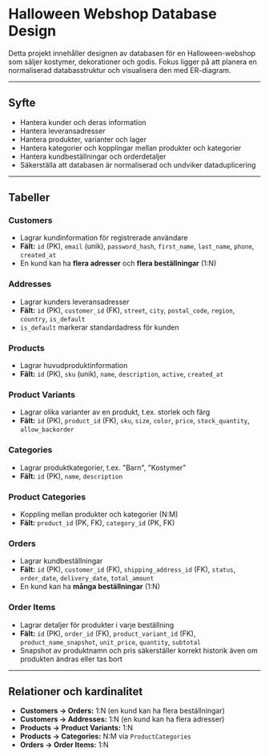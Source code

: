 # Halloween Webshop Database Design

Detta projekt innehåller designen av databasen för en Halloween-webshop som säljer kostymer, dekorationer och godis. 
Fokus ligger på att planera en normaliserad databasstruktur och visualisera den med ER-diagram.

---

## Syfte

- Hantera kunder och deras information
- Hantera leveransadresser
- Hantera produkter, varianter och lager
- Hantera kategorier och kopplingar mellan produkter och kategorier
- Hantera kundbeställningar och orderdetaljer
- Säkerställa att databasen är normaliserad och undviker dataduplicering

---

## Tabeller

### Customers
- Lagrar kundinformation för registrerade användare
- **Fält:** `id` (PK), `email` (unik), `password_hash`, `first_name`, `last_name`, `phone`, `created_at`
- En kund kan ha **flera adresser** och **flera beställningar** (1:N)

### Addresses
- Lagrar kunders leveransadresser
- **Fält:** `id` (PK), `customer_id` (FK), `street`, `city`, `postal_code`, `region`, `country`, `is_default`
- `is_default` markerar standardadress för kunden

### Products
- Lagrar huvudproduktinformation
- **Fält:** `id` (PK), `sku` (unik), `name`, `description`, `active`, `created_at`

### Product Variants
- Lagrar olika varianter av en produkt, t.ex. storlek och färg
- **Fält:** `id` (PK), `product_id` (FK), `sku`, `size`, `color`, `price`, `stock_quantity`, `allow_backorder`

### Categories
- Lagrar produktkategorier, t.ex. "Barn", "Kostymer"
- **Fält:** `id` (PK), `name`, `description`

### Product Categories
- Koppling mellan produkter och kategorier (N:M)
- **Fält:** `product_id` (PK, FK), `category_id` (PK, FK)

### Orders
- Lagrar kundbeställningar
- **Fält:** `id` (PK), `customer_id` (FK), `shipping_address_id` (FK), `status`, `order_date`, `delivery_date`, `total_amount`
- En kund kan ha **många beställningar** (1:N)

### Order Items
- Lagrar detaljer för produkter i varje beställning
- **Fält:** `id` (PK), `order_id` (FK), `product_variant_id` (FK), `product_name_snapshot`, `unit_price`, `quantity`, `subtotal`
- Snapshot av produktnamn och pris säkerställer korrekt historik även om produkten ändras eller tas bort

---

## Relationer och kardinalitet

- **Customers → Orders:** 1:N (en kund kan ha flera beställningar)  
- **Customers → Addresses:** 1:N (en kund kan ha flera adresser)  
- **Products → Product Variants:** 1:N  
- **Products → Categories:** N:M via `ProductCategories`  
- **Orders → Order Items:** 1:N  



